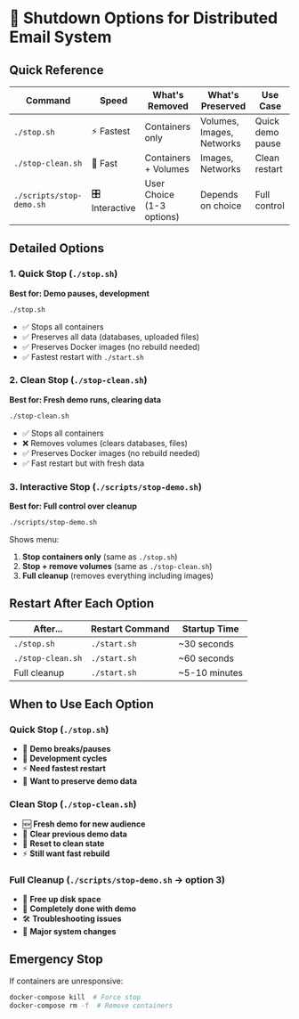 # 🛑 Shutdown Options for Distributed Email System

## Quick Reference

| Command | Speed | What's Removed | What's Preserved | Use Case |
|---------|-------|----------------|------------------|----------|
| `./stop.sh` | ⚡ Fastest | Containers only | Volumes, Images, Networks | Quick demo pause |
| `./stop-clean.sh` | 🔄 Fast | Containers + Volumes | Images, Networks | Clean restart |
| `./scripts/stop-demo.sh` | 🎛️ Interactive | User Choice (1-3 options) | Depends on choice | Full control |

## Detailed Options

### 1. Quick Stop (`./stop.sh`)
**Best for: Demo pauses, development**
```bash
./stop.sh
```
- ✅ Stops all containers
- ✅ Preserves all data (databases, uploaded files)
- ✅ Preserves Docker images (no rebuild needed)
- ✅ Fastest restart with `./start.sh`

### 2. Clean Stop (`./stop-clean.sh`)
**Best for: Fresh demo runs, clearing data**
```bash
./stop-clean.sh
```
- ✅ Stops all containers
- ❌ Removes volumes (clears databases, files)
- ✅ Preserves Docker images (no rebuild needed)
- ✅ Fast restart but with fresh data

### 3. Interactive Stop (`./scripts/stop-demo.sh`)
**Best for: Full control over cleanup**
```bash
./scripts/stop-demo.sh
```
Shows menu:
1. **Stop containers only** (same as `./stop.sh`)
2. **Stop + remove volumes** (same as `./stop-clean.sh`)
3. **Full cleanup** (removes everything including images)

## Restart After Each Option

| After... | Restart Command | Startup Time |
|----------|----------------|--------------|
| `./stop.sh` | `./start.sh` | ~30 seconds |
| `./stop-clean.sh` | `./start.sh` | ~60 seconds |
| Full cleanup | `./start.sh` | ~5-10 minutes |

## When to Use Each Option

### Quick Stop (`./stop.sh`)
- 👥 **Demo breaks/pauses**
- 🔄 **Development cycles**
- ⚡ **Need fastest restart**
- 💾 **Want to preserve demo data**

### Clean Stop (`./stop-clean.sh`) 
- 🆕 **Fresh demo for new audience**
- 🧹 **Clear previous demo data**
- 🔄 **Reset to clean state**
- ⚡ **Still want fast rebuild**

### Full Cleanup (`./scripts/stop-demo.sh` → option 3)
- 💽 **Free up disk space**
- 🏁 **Completely done with demo**
- 🛠️ **Troubleshooting issues**
- 🔄 **Major system changes**

## Emergency Stop
If containers are unresponsive:
```bash
docker-compose kill  # Force stop
docker-compose rm -f  # Remove containers
```